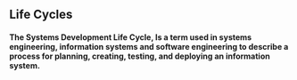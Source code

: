 ## Life Cycles

#### The Systems Development Life Cycle, Is a term used in systems engineering, information systems and software engineering to describe a process for planning, creating, testing, and deploying an information system. 
